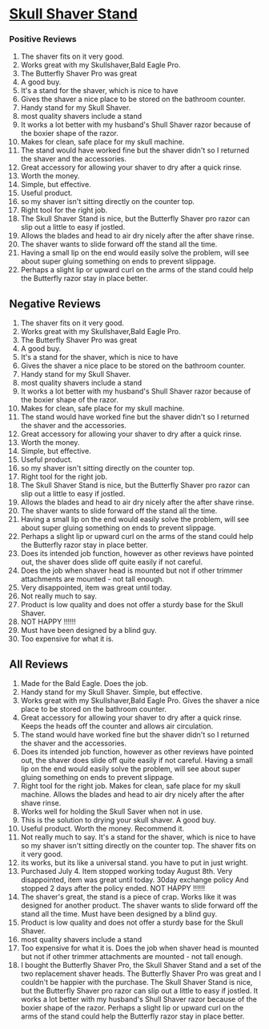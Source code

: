 # [Skull Shaver Stand](https://products.checkmycream.com/products/Skull-Shaver-Stand.html)

### Positive Reviews

<ol>
      <li>The shaver fits on it very good.</li>
      <li>Works great with my Skullshaver,Bald Eagle Pro.</li>
      <li>The Butterfly Shaver Pro was great</li>
      <li>A good buy.</li>
      <li>It&#x27;s a stand for the shaver, which is nice to have</li>
      <li>Gives the shaver a nice place to be stored on the bathroom counter.</li>
      <li>Handy stand for my Skull Shaver.</li>
      <li>most quality shavers include a stand</li>
      <li>It works a lot better with my husband&#x27;s Shull Shaver razor because of the boxier shape of the razor.  </li>
      <li>Makes for clean, safe place for my skull machine.</li>
      <li>The stand would have worked fine but the shaver didn&#x27;t so I returned the shaver and the accessories.</li>
      <li>Great accessory for allowing your shaver to dry after a quick rinse.</li>
      <li>Worth the money.</li>
      <li>Simple, but effective.</li>
      <li>Useful product.</li>
      <li>so my shaver isn&#x27;t sitting directly on the counter top.</li>
      <li>Right tool for the right job.</li>
      <li>The Skull Shaver Stand is nice, but the  Butterfly Shaver pro razor can slip out a little to easy if jostled.  </li>
      <li>Allows the blades and head to air dry nicely after the after shave rinse.</li>
      <li>The shaver wants to slide forward off the stand all the time.</li>
      <li>Having a small lip on the end would easily solve the problem, will see about super gluing something on ends to prevent slippage.</li>
      <li>Perhaps a slight lip or upward curl on the arms of the stand could help the Butterfly razor stay in place better.</li>
</ol>


<h2>Negative Reviews</h2>
<ol>
<li> The shaver fits on it very good.</li>
<li> Works great with my Skullshaver,Bald Eagle Pro.</li>
<li> The Butterfly Shaver Pro was great</li>
<li> A good buy.</li>
<li> It&#x27;s a stand for the shaver, which is nice to have</li>
<li> Gives the shaver a nice place to be stored on the bathroom counter.</li>
<li> Handy stand for my Skull Shaver.</li>
<li> most quality shavers include a stand</li>
<li> It works a lot better with my husband&#x27;s Shull Shaver razor because of the boxier shape of the razor.  </li>
<li> Makes for clean, safe place for my skull machine.</li>
<li> The stand would have worked fine but the shaver didn&#x27;t so I returned the shaver and the accessories.</li>
<li> Great accessory for allowing your shaver to dry after a quick rinse.</li>
<li> Worth the money.</li>
<li> Simple, but effective.</li>
<li> Useful product.</li>
<li> so my shaver isn&#x27;t sitting directly on the counter top.</li>
<li> Right tool for the right job.</li>
<li> The Skull Shaver Stand is nice, but the  Butterfly Shaver pro razor can slip out a little to easy if jostled.  </li>
<li> Allows the blades and head to air dry nicely after the after shave rinse.</li>
<li> The shaver wants to slide forward off the stand all the time.</li>
<li> Having a small lip on the end would easily solve the problem, will see about super gluing something on ends to prevent slippage.</li>
<li> Perhaps a slight lip or upward curl on the arms of the stand could help the Butterfly razor stay in place better.</li>
<li> Does its intended job function, however as other reviews have pointed out, the shaver does slide off quite easily if not careful.  </li>
<li> Does the job when shaver head is mounted but not if other trimmer attachments are mounted - not tall enough.</li>
<li> Very disappointed, item was great until today.</li>
<li> Not really much to say.</li>
<li> Product is low quality and does not offer a sturdy base for the Skull Shaver.</li>
<li> NOT HAPPY ‼️‼️‼️</li>
<li> Must have been designed by a blind guy.</li>
<li> Too expensive for what it is.  </li>
</ol>

<h2>All Reviews</h2>

<ol>
    <li> Made for the Bald Eagle. Does the job.</li>
    <li> Handy stand for my Skull Shaver. Simple, but effective.</li>
    <li> Works great with my Skullshaver,Bald Eagle Pro. Gives the shaver a nice place to be stored on the bathroom counter.</li>
    <li> Great accessory for allowing your shaver to dry after a quick rinse. Keeps the heads off the counter and allows air circulation.</li>
    <li> The stand would have worked fine but the shaver didn&#x27;t so I returned the shaver and the accessories.</li>
    <li> Does its intended job function, however as other reviews have pointed out, the shaver does slide off quite easily if not careful.  Having a small lip on the end would easily solve the problem, will see about super gluing something on ends to prevent slippage.</li>
    <li> Right tool for the right job. Makes for clean, safe place for my skull machine. Allows the blades and head to air dry nicely after the after shave rinse.</li>
    <li> Works well for holding the Skull Saver when not in use.</li>
    <li> This is the solution to drying your skull shaver. A good buy.</li>
    <li> Useful product. Worth the money. Recommend it.</li>
    <li> Not really much to say. It&#x27;s a stand for the shaver, which is nice to have so my shaver isn&#x27;t sitting directly on the counter top. The shaver fits on it very good.</li>
    <li> its works, but its like a universal stand. you have to put in just wright.</li>
    <li> Purchased July 4. Item stopped working today August 8th. Very disappointed, item was great until today. 30day exchange policy And stopped 2 days after the policy ended. NOT HAPPY ‼️‼️‼️</li>
    <li> The shaver&#x27;s great, the stand is a piece of crap. Works like it was designed for another product. The shaver wants to slide forward off the stand all the time. Must have been designed by a blind guy.</li>
    <li> Product is low quality and does not offer a sturdy base for the Skull Shaver.</li>
    <li> most quality shavers include a stand</li>
    <li> Too expensive for what it is.  Does the job when shaver head is mounted but not if other trimmer attachments are mounted - not tall enough.</li>
    <li> I bought the Butterfly Shaver Pro, the Skull Shaver Stand and a set of the two replacement shaver heads.  The Butterfly Shaver Pro was great and I couldn&#x27;t be happier with the purchase.  The Skull Shaver Stand is nice, but the  Butterfly Shaver pro razor can slip out a little to easy if jostled.  It works a lot better with my husband&#x27;s Shull Shaver razor because of the boxier shape of the razor.  Perhaps a slight lip or upward curl on the arms of the stand could help the Butterfly razor stay in place better.</li>
</ol>




